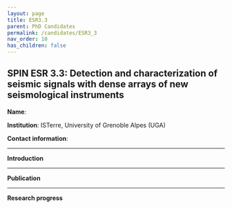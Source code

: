```yaml
---
layout: page
title: ESR3.3
parent: PhD Candidates
permalink: /candidates/ESR3_3
nav_order: 10
has_children: false
---
```


## SPIN ESR 3.3: Detection and characterization of seismic signals with dense arrays of new seismological instruments

__Name__:          

__Institution__: ISTerre, University of Grenoble Alpes (UGA)

__Contact information__: 

---
__Introduction__


---
__Publication__


---
__Research progress__









